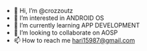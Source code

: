 - 👋 Hi, I’m @crozzoutz
- 👀 I’m interested in ANDROID OS
- 🌱 I’m currently learning APP DEVELOPMENT
- 💞️ I’m looking to collaborate on AOSP
- 📫 How to reach me hari15987@gmail.com

<!---
crozzoutz/crozzoutz is a ✨ special ✨ repository because its `README.md` (this file) appears on your GitHub profile.
You can click the Preview link to take a look at your changes.
--->


